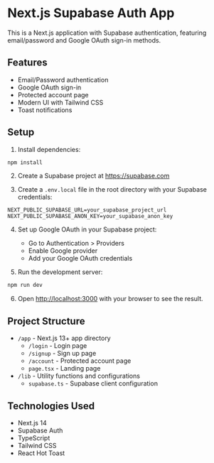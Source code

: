 # Next.js Supabase Auth App

This is a Next.js application with Supabase authentication, featuring email/password and Google OAuth sign-in methods.

## Features

- Email/Password authentication
- Google OAuth sign-in
- Protected account page
- Modern UI with Tailwind CSS
- Toast notifications

## Setup

1. Install dependencies:
```bash
npm install
```

2. Create a Supabase project at https://supabase.com

3. Create a `.env.local` file in the root directory with your Supabase credentials:
```
NEXT_PUBLIC_SUPABASE_URL=your_supabase_project_url
NEXT_PUBLIC_SUPABASE_ANON_KEY=your_supabase_anon_key
```

4. Set up Google OAuth in your Supabase project:
   - Go to Authentication > Providers
   - Enable Google provider
   - Add your Google OAuth credentials

5. Run the development server:
```bash
npm run dev
```

6. Open [http://localhost:3000](http://localhost:3000) with your browser to see the result.

## Project Structure

- `/app` - Next.js 13+ app directory
  - `/login` - Login page
  - `/signup` - Sign up page
  - `/account` - Protected account page
  - `page.tsx` - Landing page
- `/lib` - Utility functions and configurations
  - `supabase.ts` - Supabase client configuration

## Technologies Used

- Next.js 14
- Supabase Auth
- TypeScript
- Tailwind CSS
- React Hot Toast
